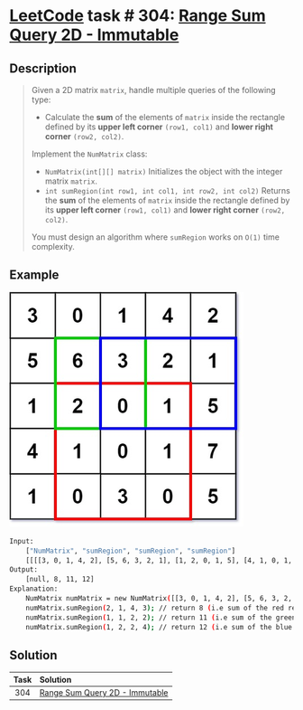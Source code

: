 # [LeetCode][leetcode] task # 304: [Range Sum Query 2D - Immutable][task]

Description
-----------

> Given a 2D matrix `matrix`, handle multiple queries of the following type:
> * Calculate the **sum** of the elements of `matrix` inside the rectangle defined by its
> **upper left corner** `(row1, col1)` and **lower right corner** `(row2, col2)`.
>
> Implement the `NumMatrix` class:
> * `NumMatrix(int[][] matrix)` Initializes the object with the integer matrix `matrix`.
> * `int sumRegion(int row1, int col1, int row2, int col2)` Returns the **sum** of the elements of `matrix`
> inside the rectangle defined by its **upper left corner** `(row1, col1)` and **lower right corner** `(row2, col2)`.
> 
> You must design an algorithm where `sumRegion` works on `O(1)` time complexity.

Example
-------

![matrix.png](image/matrix.png)

```sh
Input:
    ["NumMatrix", "sumRegion", "sumRegion", "sumRegion"]
    [[[[3, 0, 1, 4, 2], [5, 6, 3, 2, 1], [1, 2, 0, 1, 5], [4, 1, 0, 1, 7], [1, 0, 3, 0, 5]]], [2, 1, 4, 3], [1, 1, 2, 2], [1, 2, 2, 4]]
Output:
    [null, 8, 11, 12]
Explanation:
    NumMatrix numMatrix = new NumMatrix([[3, 0, 1, 4, 2], [5, 6, 3, 2, 1], [1, 2, 0, 1, 5], [4, 1, 0, 1, 7], [1, 0, 3, 0, 5]]);
    numMatrix.sumRegion(2, 1, 4, 3); // return 8 (i.e sum of the red rectangle)
    numMatrix.sumRegion(1, 1, 2, 2); // return 11 (i.e sum of the green rectangle)
    numMatrix.sumRegion(1, 2, 2, 4); // return 12 (i.e sum of the blue rectangle)
```

Solution
--------

| Task | Solution                                   |
|:----:|:-------------------------------------------|
| 304  | [Range Sum Query 2D - Immutable][solution] |


[leetcode]: <http://leetcode.com/>
[task]: <https://leetcode.com/problems/range-sum-query-2d-immutable/>
[solution]: <https://github.com/wellaxis/praxis-leetcode/blob/main/src/main/java/com/witalis/praxis/leetcode/task/h4/p304/option/Practice.java>
